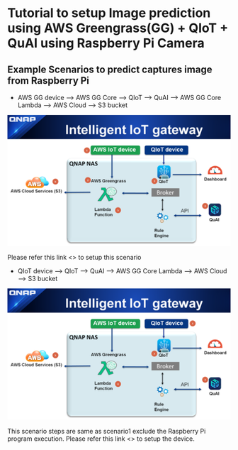 # Tutorial to setup Image prediction using AWS Greengrass(GG) + QIoT + QuAI using Raspberry Pi Camera

## Example Scenarios to predict captures image from Raspberry Pi

- AWS GG device --> AWS GG Core --> QIoT --> QuAI --> AWS GG Core Lambda --> AWS Cloud --> S3 bucket

![](./Greengrass_device_QIoT_QuAI/images/scenario1.png)

Please refer this link <> to setup this scenario

- QIoT device --> QIoT --> QuAI --> AWS GG Core Lambda --> AWS Cloud --> S3 bucket

![](./Greengrass_device_QIoT_QuAI/images/scenario2.png)

This scenario steps are same as scenario1 exclude the Raspberry Pi program execution. Please refer this link <> to setup the device.
